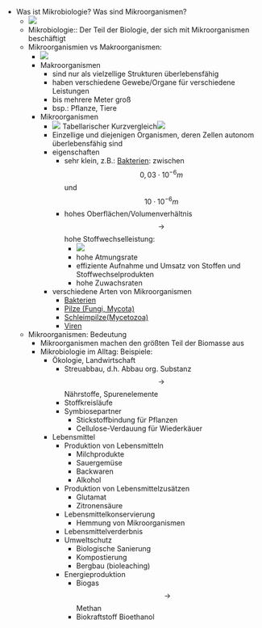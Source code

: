 - Was ist Mikrobiologie? Was sind Mikroorganismen?
    - ![](https://remnote-user-data.s3.amazonaws.com/7So3p--EjApQcOqe8WpEv7mFFcKRxEVdNDtpYnG2_pvMRmbiFsenmcaHNIpu1b4hwE2kvayvB4CpgZGoPOZaTdvhYX4vtLQW5mIXpEteGWu1VjN_ZeeMY66EcaUpaEtO)  
    - Mikrobiologie:: Der Teil der Biologie, der sich mit Mikroorganismen beschäftigt
    - Mikroorganismien vs Makroorganismen:
        - ![](https://remnote-user-data.s3.amazonaws.com/7Su3_KvL1i67BtJRkAZaTHw5HejTYVeFKm-Xa_OQEjBqvjbqXjUYOtOdu35AAt-oqPC9B6JSDh18ez35WxRL2bw_PhfQc_8QfQA3i7SVMjkUmOm3z_RCx3vFkph-x44X)
        - Makroorganismen
            - sind nur als vielzellige Strukturen überlebensfähig
            - haben verschiedene Gewebe/Organe für verschiedene Leistungen
            - bis mehrere Meter groß
            - bsp.: Pflanze, Tiere
        - Mikroorganismen
            - ![](https://remnote-user-data.s3.amazonaws.com/yuZ__uYqXfIHve6EHqepSBEq2w24_GndR9sVyHYUvSonFLvBniSbqFerrvdEtC-qmj11VlklHdjYamCIv9mJi7xIGZEsUrPwyIuGIvxSogcIa5UxiD2lz3Ntz9zVr1X3)  Tabellarischer Kurzvergleich![](https://remnote-user-data.s3.amazonaws.com/wL3jmAPNqhHcHfOWB6FSmJwAmERqXkAmhsIl9VZgR9SnoZx29ZKZMVnUlNshRfM-tdmTu3UJNb8PBKaASGV8ePVOzkeQ2uDprzgRLbqbnRh99x6hPQ1k0mXN_m7B7g58)  
            - Einzellige und diejenigen Organismen, deren Zellen autonom überlebensfähig sind
            - eigenschaften
                - sehr klein, z.B.: [Bakterien](Bakterien.md): zwischen$$0,03\cdot10^{-6}m $$ und $$10\cdot10^{-6}m $$
                - hohes Oberflächen/Volumenverhältnis $$ \rightarrow $$ hohe Stoffwechselleistung:
                    - ![](https://remnote-user-data.s3.amazonaws.com/yKBO-ZNllQ2Ddfg8z6X-MxeKagABphq6k6nD8jSshAVguXRz6mWSOUBsCESJwWx24i-02m9ft4fPxkpEq8QzV5UnynBU3KV2AC-D-C7W5fDKzwGZl1SrBlKVfrfPiAxe)  
                    - hohe Atmungsrate
                    - effiziente Aufnahme und Umsatz von Stoffen und Stoffwechselprodukten
                    - hohe Zuwachsraten
            - verschiedene Arten von Mikroorganismen
                - [Bakterien](Bakterien.md)
                - [Pilze (Fungi, Mycota)](Pilze-(Fungi,-Mycota).md)
                - [Schleimpilze(Mycetozoa)](Schleimpilze(Mycetozoa).md)  
                - [Viren](Viren.md)
    - Mikroorganismen: Bedeutung
        - Mikroorganismen machen den größten Teil der Biomasse aus
        - Mikrobiologie im Alltag: Beispiele:
            - Ökologie, Landwirtschaft
                - Streuabbau, d.h. Abbau org. Substanz $$ \rightarrow $$ Nährstoffe, Spurenelemente
                - Stoffkreisläufe
                - Symbiosepartner
                    - Stickstoffbindung für Pflanzen
                    - Cellulose-Verdauung für Wiederkäuer
            - Lebensmittel
                - Produktion von Lebensmitteln
                    - Milchprodukte
                    - Sauergemüse
                    - Backwaren
                    - Alkohol
                - Produktion von Lebensmittelzusätzen
                    - Glutamat
                    - Zitronensäure
                - Lebensmittelkonservierung
                    - Hemmung von Mikroorganismen
                - Lebensmittelverderbnis
                - Umweltschutz
                    - Biologische Sanierung
                    - Kompostierung
                    - Bergbau (bioleaching)
                - Energieproduktion
                    - Biogas $$ \rightarrow $$ Methan
                    - Biokraftstoff Bioethanol
